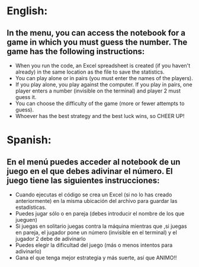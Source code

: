 # English:

## In the menu, you can access the notebook for a game in which you must guess the number. The game has the following instructions:

- When you run the code, an Excel spreadsheet is created (if you haven't already) in the same location as the file to save the statistics.
- You can play alone or in pairs (you must enter the names of the players).
- If you play alone, you play against the computer. If you play in pairs, one player enters a number (invisible on the terminal) and player 2 must guess it.
- You can choose the difficulty of the game (more or fewer attempts to guess).
- Whoever has the best strategy and the best luck wins, so CHEER UP!


# Spanish:

## En el menú puedes acceder al notebook de un juego en el que debes adivinar el número. El juego tiene las siguientes instrucciones:

- Cuando ejecutas el código se crea un Excel (si no lo has creado anteriormente) en la misma ubicación del archivo para guardar las estadísticas.
- Puedes jugar sólo o en pareja (debes introducir el nombre de los que jueguen)
- Si juegas en solitario juegas contra la máquina mientras que ,si juegas en pareja, el jugador pone un número (invisible en el terminal) y el jugador 2 debe de adivinarlo
- Puedes elegir la dificultad del juego (más o menos intentos para adivinarlo)
- Gana el que tenga mejor estrategia y más suerte, así que ANIMO!!
